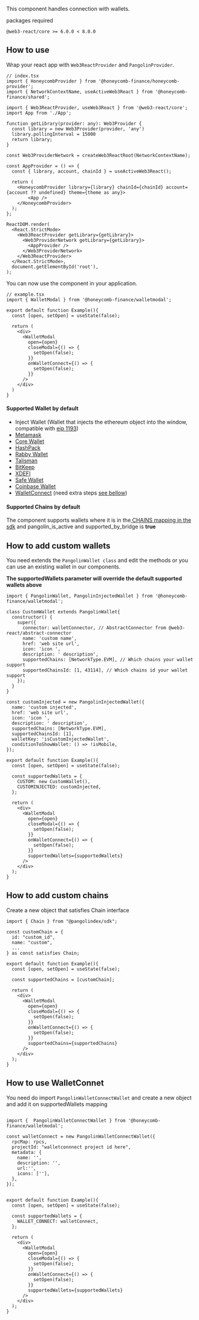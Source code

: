 This component handles connection with wallets.

packages required
```
@web3-react/core >= 6.0.0 < 8.0.0
```

## How to use

Wrap your react app with `Web3ReactProvider` and `PangolinProvider`.

```tsx
// index.tsx
import { HoneycombProvider } from '@honeycomb-finance/honeycomb-provider';
import { NetworkContextName, useActiveWeb3React } from '@honeycomb-finance/shared';

import { Web3ReactProvider, useWeb3React } from '@web3-react/core';
import App from './App';

function getLibrary(provider: any): Web3Provider {
  const library = new Web3Provider(provider, 'any')
  library.pollingInterval = 15000
  return library;
}

const Web3ProviderNetwork = createWeb3ReactRoot(NetworkContextName);

const AppProvider = () => {
  const { library, account, chainId } = useActiveWeb3React();

  return (
    <HoneycombProvider library={library} chainId={chainId} account={account ?? undefined} theme={theme as any}>
        <App />
    </HoneycombProvider>
  );
};

ReactDOM.render(
  <React.StrictMode>
    <Web3ReactProvider getLibrary={getLibrary}>
      <Web3ProviderNetwork getLibrary={getLibrary}>
        <AppProvider />
      </Web3ProviderNetwork>
    </Web3ReactProvider>
  </React.StrictMode>,
  document.getElementById('root'),
);
```

You can now use the component in your application.

```tsx
// example.tsx
import { WalletModal } from '@honeycomb-finance/walletmodal';

export default function Example(){
  const [open, setOpen] = useState(false);

  return (
    <div>
      <WalletModal
        open={open}
        closeModal={() => {
          setOpen(false);
        }}
        onWalletConnect={() => {
          setOpen(false);
        }}
      />
    </div>
  ) 
}
```

#### Supported Wallet by default

- Inject Wallet (Wallet that injects the ethereum object into the window, compatible with [eip 1193](https://eips.ethereum.org/EIPS/eip-1193))
- [Metamask](https://metamask.io/)
- [Core Wallet](https://core.app/)
- [HashPack](https://www.hashpack.app/)
- [Rabby Wallet](https://rabby.io/)
- [Talisman](https://www.talisman.xyz/)
- [BitKeep](https://bitkeep.com/)
- [XDEFI](https://www.xdefi.io/)
- [Safe Wallet](https://safe.global/)
- [Coinbase Wallet](https://www.coinbase.com/wallet)
- [WalletConnect](https://walletconnect.com/) (need extra steps [see bellow](#how-to-add-custom-chains))

#### Supported Chains by default

The component supports wallets where it is in the[ CHAINS mapping in the sdk](https://github.com/pangolindex/sdk/blob/b4207d1cc32feb2caa9f6a48f466cf88bb57a219/src/chains.ts#LL2057C2-L2057C2) and pangolin_is_active and supported_by_bridge is **true**


## How to add custom wallets

You need extends the ```PangolinWallet class``` and edit the methods or you can use an existing wallet in our components.

**The supportedWallets parameter will override the default supported wallets above**

```tsx
import { PangolinWallet, PangolinInjectedWallet } from '@honeycomb-finance/walletmodal';

class CustomWallet extends PangolinWallet{
  constructor() {
    super({
      connector: walletConnector, // AbstractConnector from @web3-react/abstract-connector
      name: 'custom name',
      href: 'web site url',
      icon: 'icon ',
      description: ' description',
      supportedChains: [NetworkType.EVM], // Which chains your wallet support
      supportedChainsId: [1, 43114], // Which chains id your wallet support
    });
  }
}

const customInjected = new PangolinInjectedWallet({
  name: 'custom injected',
  href: 'web site url',
  icon: 'icon ',
  description: ' description',
  supportedChains: [NetworkType.EVM],
  supportedChainsId: [1],
  walletKey: 'isCustomInjectedWallet',
  conditionToShowWallet: () => !isMobile,
});

export default function Example(){
  const [open, setOpen] = useState(false);

  const supportedWallets = {
    CUSTOM: new CustomWallet(),
    CUSTOMINJECTED: customInjected,
  };

  return (
    <div>
      <WalletModal
        open={open}
        closeModal={() => {
          setOpen(false);
        }}
        onWalletConnect={() => {
          setOpen(false);
        }}
        supportedWallets={supportedWallets}
      />
    </div>
  );
}
```

## How to add custom chains

Create a new object that satisfies Chain interface

```tsx
import { Chain } from "@pangolindex/sdk";

const customChain = {
  id: "custom_id",
  name: "custom",
  ...
} as const satisfies Chain;

export default function Example(){
  const [open, setOpen] = useState(false);

  const supportedChains = [customChain];

  return (
    <div>
      <WalletModal
        open={open}
        closeModal={() => {
          setOpen(false);
        }}
        onWalletConnect={() => {
          setOpen(false);
        }}
        supportedChains={supportedChains}
      />
    </div>
  );
}
```

## How to use WalletConnet

You need do import `PangolinWalletConnectWallet` and create a new object and add it on supportedWallets mapping 

```tsx

import {  PangolinWalletConnectWallet } from '@honeycomb-finance/walletmodal';

const walletConnect = new PangolinWalletConnectWallet({
  rpcMap: rpcs,
  projectId: "walletconnnect project id here",
  metadata: {
    name: '',
    description: '',
    url:'',
    icons: [''],
  },
});


export default function Example(){
  const [open, setOpen] = useState(false);

  const supportedWallets = {
    WALLET_CONNECT: walletConnect,
  };

  return (
    <div>
      <WalletModal
        open={open}
        closeModal={() => {
          setOpen(false);
        }}
        onWalletConnect={() => {
          setOpen(false);
        }}
        supportedWallets={supportedWallets}
      />
    </div>
  );
}
```